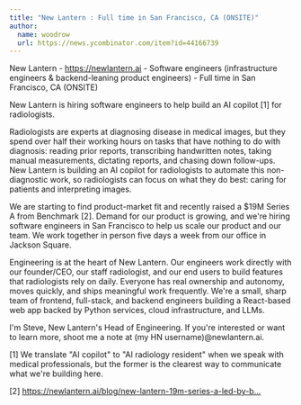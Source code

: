 ```yaml
---
title: "New Lantern : Full time in San Francisco, CA (ONSITE)"
author:
  name: woodrow
  url: https://news.ycombinator.com/item?id=44166739
---
```

New Lantern - <a href="https:&#x2F;&#x2F;newlantern.ai" rel="nofollow">https:&#x2F;&#x2F;newlantern.ai</a> - Software engineers (infrastructure engineers &amp; backend-leaning product engineers) - Full time in San Francisco, CA (ONSITE)

New Lantern is hiring software engineers to help build an AI copilot [1] for radiologists.

Radiologists are experts at diagnosing disease in medical images, but they spend over half their working hours on tasks that have nothing to do with diagnosis: reading prior reports, transcribing handwritten notes, taking manual measurements, dictating reports, and chasing down follow-ups. New Lantern is building an AI copilot for radiologists to automate this non-diagnostic work, so radiologists can focus on what they do best: caring for patients and interpreting images.

We are starting to find product-market fit and recently raised a $19M Series A from Benchmark [2]. Demand for our product is growing, and we&#x27;re hiring software engineers in San Francisco to help us scale our product and our team. We work together in person five days a week from our office in Jackson Square.

Engineering is at the heart of New Lantern. Our engineers work directly with our founder&#x2F;CEO, our staff radiologist, and our end users to build features that radiologists rely on daily. Everyone has real ownership and autonomy, moves quickly, and ships meaningful work frequently. We&#x27;re a small, sharp team of frontend, full-stack, and backend engineers building a React-based web app backed by Python services, cloud infrastructure, and LLMs.

I&#x27;m Steve, New Lantern&#x27;s Head of Engineering. If you&#x27;re interested or want to learn more, shoot me a note at (my HN username)@newlantern.ai.

[1] We translate &quot;AI copilot&quot; to &quot;AI radiology resident&quot; when we speak with medical professionals, but the former is the clearest way to communicate what we&#x27;re building here.

[2] <a href="https:&#x2F;&#x2F;newlantern.ai&#x2F;blog&#x2F;new-lantern-19m-series-a-led-by-benchmark" rel="nofollow">https:&#x2F;&#x2F;newlantern.ai&#x2F;blog&#x2F;new-lantern-19m-series-a-led-by-b...</a>
<JobApplication />
